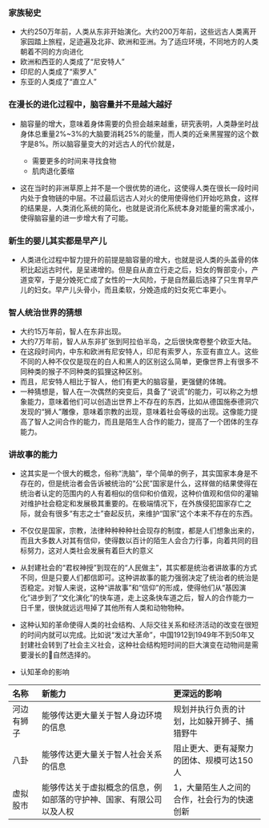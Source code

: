 ### 家族秘史
- 大约250万年前，人类从东非开始演化。大约200万年前，这些远古人类离开家园踏上旅程，足迹遍及北非、欧洲和亚洲。为了适应环境，不同地方的人类朝着不同的方向进化
- 欧洲和西亚的人类成了“尼安特人”
- 印尼的人类成了“索罗人”
- 东亚的人类成了“直立人”

### 在漫长的进化过程中，脑容量并不是越大越好
- 脑容量的增大，意味着身体需要的负担会越来越重，研究表明，人类静坐时战身体总重量2%~3%的大脑要消耗25%的能量，而人类的近亲黑猩猩的这个数字是8%。所以脑容量变大的对远古人的代价就是，

     - 需要更多的时间来寻找食物
     - 肌肉退化萎缩
     
- 这在当时的非洲草原上并不是一个很优势的进化，这使得人类在很长一段时间内处于食物链的中层。不过最后远古人对火的使用使得他们开始吃熟食，这样的结果是，人类消化系统的简化，也就是说消化系统本身对能量的需求减小，使得脑容量的进一步增大有了可能。

### 新生的婴儿其实都是早产儿
- 人类进化过程中智力提升的前提是脑容量的增大，也就是说人类的头盖骨的体积比起远古时代，是呈递增的。但是自从直立行走之后，妇女的臀部变小，产道变窄，于是分娩死亡成了女性的一大风险，于是自然最后选择了只生育早产儿的妇女。早产儿头骨小，而且柔软，分娩造成的妇女死亡率更小。

### 智人统治世界的猜想
- 大约15万年前，智人在东非出现。
- 大约7万年前，智人从东非扩张到阿拉伯半岛，之后很快席卷整个欧亚大陆。
- 在这段时间内，中东和欧洲有尼安特人，印尼有索罗人，东亚有直立人。这些不同的人种不仅仅是现在的白人和黑人的区别这么简单，更像世界上有很多不同种类的猴子不同种类的狐狸这种区别。
- 而且，尼安特人相比于智人，他们有更大的脑容量，更强健的体魄。
- 一种猜想是，智人在一次偶然的突变后，具备了“说谎”的能力，可以称之为想象能力，意味着他们可以创造出世界上不存在的东西，比如从德国施泰德洞穴发现的“狮人”雕像，意味着宗教的出现，意味着社会等级的出现。这像能力提高了智人之间合作的能力，而且是陌生人合作的能力，提高了一个团体的生存能力。

### 讲故事的能力
- 这其实是一个很大的概念，俗称“洗脑”，举个简单的例子，其实国家本身是不存在的，但是统治者会告诉被统治的“公民”国家是什么，这样做的结果使得在统治者认定的范围内的人有着相似的信仰和价值观，这种价值观和信仰的灌输对维护社会稳定和发展极其重要的。在极端情况下，在外族侵犯国家存亡之际，就会有很多“有志之士”奋起反抗，来维护“国家”这个本来不存在的东西。

- 不仅仅是国家，宗教，法律种种种种社会现存的制度，都是人们想象出来的，而且大多数人对其有信仰，使得数以百计的陌生人会合力行事，向着共同的目标努力，这对人类社会发展有着巨大的意义

- 从封建社会的“君权神授”到现在的“人民做主”，其实都是统治者讲故事的方式不同，但是只要人们都信即可。这种讲故事的能力强弱决定了统治者的统治是否稳定。对智人来说，这种“讲故事”和“信仰”的形成，使得他们从“基因演化”进步到了“文化演化”的快车道，走上这条快车道之后，智人的合作能力一日千里，很快就远远甩掉了其他所有人类和动物物种。

- 这种认知的革命使得人类的社会结构、人际交往关系和经济活动的改变在很短的时间内就可以完成。比如说“发过大革命”，中国1912到1949年不到50年又封建社会转到了社会主义社会，这种社会结构短时间的巨大演变在动物间是需要漫长的自然选择的。

- 认知革命的影响

|名称|新能力|更深远的影响|
|:------|:------|:------|
|河边有狮子|能够传达更大量关于智人身边环境的信息|规划并执行负责的计划，比如躲开狮子、捕猎野牛|
|八卦|能够传达更大量关于智人社会关系的信息|阻止更大、更有凝聚力的团体、规模可达150人|
|虚拟股市|能够传达关于虚拟概念的信息，例如部落的守护神、国家、有限公司以及人权|1，大量陌生人之间的合作，社会行为的快速创新|
